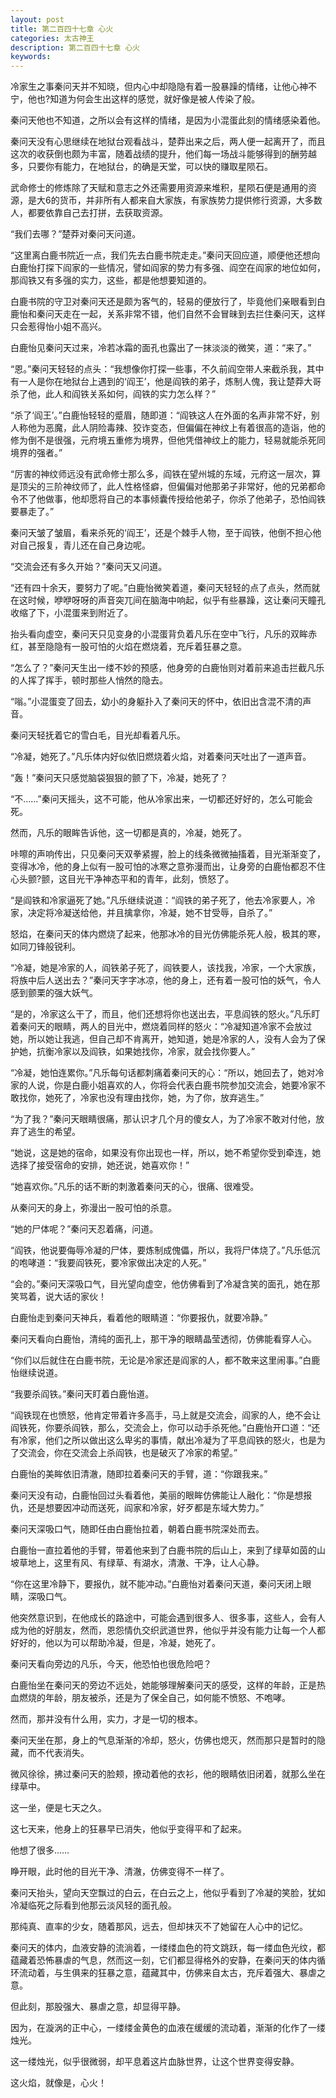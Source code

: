 ```yaml
---
layout: post
title: 第二百四十七章 心火
categories: 太古神王
description: 第二百四十七章 心火
keywords:
---
```


冷家生之事秦问天并不知晓，但内心中却隐隐有着一股暴躁的情绪，让他心神不宁，他也?知道为何会生出这样的感觉，就好像是被人传染了般。

秦问天他也不知道，之所以会有这样的情绪，是因为小混蛋此刻的情绪感染着他。

秦问天没有心思继续在地狱台观看战斗，楚莽出来之后，两人便一起离开了，而且这次的收获倒也颇为丰富，随着战绩的提升，他们每一场战斗能够得到的酬劳越多，只要你有能力，在地狱台，的确是天堂，可以快的赚取星陨石。

武命修士的修炼除了天赋和意志之外还需要用资源来堆积，星陨石便是通用的资源，是大6的货币，并非所有人都来自大家族，有家族势力提供修行资源，大多数人，都要依靠自己去打拼，去获取资源。

“我们去哪？”楚莽对秦问天问道。

“这里离白鹿书院近一点，我们先去白鹿书院走走。”秦问天回应道，顺便他还想向白鹿怡打探下阎家的一些情况，譬如阎家的势力有多强、阎空在阎家的地位如何，那阎铁又有多强的实力，这些，都是他想要知道的。

白鹿书院的守卫对秦问天还是颇为客气的，轻易的便放行了，毕竟他们亲眼看到白鹿怡和秦问天走在一起，关系非常不错，他们自然不会冒昧到去拦住秦问天，这样只会惹得怡小姐不高兴。

白鹿怡见秦问天过来，冷若冰霜的面孔也露出了一抹淡淡的微笑，道：“来了。”

“恩。”秦问天轻轻的点头：“我想像你打探一些事，不久前阎空带人来截杀我，其中有一人是你在地狱台上遇到的‘阎王’，他是阎铁的弟子，炼制人傀，我让楚莽大哥杀了他，此人和阎铁关系如何，阎铁的实力怎么样？”

“杀了‘阎王’。”白鹿怡轻轻的蹙眉，随即道：“阎铁这人在外面的名声非常不好，别人称他为恶魔，此人阴险毒辣、狡诈变态，但偏偏在神纹上有着很高的造诣，他的修为倒不是很强，元府境五重修为境界，但他凭借神纹上的能力，轻易就能杀死同境界的强者。”

“厉害的神纹师远没有武命修士那么多，阎铁在望州城的东域，元府这一层次，算是顶尖的三阶神纹师了，此人性格怪癖，但偏偏对他那弟子非常好，他的兄弟都命令不了他做事，他却愿将自己的本事倾囊传授给他弟子，你杀了他弟子，恐怕阎铁要暴走了。”

秦问天皱了皱眉，看来杀死的‘阎王’，还是个棘手人物，至于阎铁，他倒不担心他对自己报复，青儿还在自己身边呢。

“交流会还有多久开始？”秦问天又问道。

“还有四十余天，要努力了呢。”白鹿怡微笑着道，秦问天轻轻的点了点头，然而就在这时候，咿咿呀呀的声音突兀间在脑海中响起，似乎有些暴躁，这让秦问天瞳孔收缩了下，小混蛋来到附近了。

抬头看向虚空，秦问天只见变身的小混蛋背负着凡乐在空中飞行，凡乐的双眸赤红，甚至隐隐有一股可怕的火焰在燃烧着，充斥着狂暴之意。

“怎么了？”秦问天生出一缕不妙的预感，他身旁的白鹿怡则对着前来追击拦截凡乐的人挥了挥手，顿时那些人悄然的隐去。

“嗡。”小混蛋变了回去，幼小的身躯扑入了秦问天的怀中，依旧出含混不清的声音。

秦问天轻抚着它的雪白毛，目光却看着凡乐。

“冷凝，她死了。”凡乐体内好似依旧燃烧着火焰，对着秦问天吐出了一道声音。

“轰！”秦问天只感觉脑袋狠狠的颤了下，冷凝，她死了？

“不……”秦问天摇头，这不可能，他从冷家出来，一切都还好好的，怎么可能会死。

然而，凡乐的眼眸告诉他，这一切都是真的，冷凝，她死了。

咔嚓的声响传出，只见秦问天双拳紧握，脸上的线条微微抽搐着，目光渐渐变了，变得冰冷，他的身上似有一股可怕的冰寒之意弥漫而出，让身旁的白鹿怡都忍不住心头颤?颤，这目光干净神态平和的青年，此刻，愤怒了。

“是阎铁和冷家逼死了她。”凡乐继续说道：“阎铁的弟子死了，他去冷家要人，冷家，决定将冷凝送给他，并且擒拿你，冷凝，她不甘受辱，自杀了。”

怒焰，在秦问天的体内燃烧了起来，他那冰冷的目光仿佛能杀死人般，极其的寒，如同刀锋般锐利。

“冷凝，她是冷家的人，阎铁弟子死了，阎铁要人，该找我，冷家，一个大家族，将族中后人送出去？”秦问天字字冰凉，他的身上，还有着一股可怕的妖气，令人感到颤栗的强大妖气。

“是的，冷家这么干了，而且，他们还想将你也送出去，平息阎铁的怒火。”凡乐盯着秦问天的眼睛，两人的目光中，燃烧着同样的怒火：“冷凝知道冷家不会放过她，所以她让我逃，但自己却不肯离开，她知道，她是冷家的人，没有人会为了保护她，抗衡冷家以及阎铁，如果她找你，冷家，就会找你要人。”

“冷凝，她怕连累你。”凡乐每句话都刺痛着秦问天的心：“所以，她回去了，她对冷家的人说，你是白鹿小姐喜欢的人，你将会代表白鹿书院参加交流会，她要冷家不敢找你，她死了，冷家也没有理由找你，她，为了你，放弃逃生。”

“为了我？”秦问天眼睛很痛，那认识才几个月的傻女人，为了冷家不敢对付他，放弃了逃生的希望。

“她说，这是她的宿命，如果没有你出现也一样，所以，她不希望你受到牵连，她选择了接受宿命的安排，她还说，她喜欢你！”

“她喜欢你。”凡乐的话不断的刺激着秦问天的心，很痛、很难受。

从秦问天的身上，弥漫出一股可怕的杀意。

“她的尸体呢？”秦问天忍着痛，问道。

“阎铁，他说要侮辱冷凝的尸体，要炼制成傀儡，所以，我将尸体烧了。”凡乐低沉的咆哮道：“我要阎铁死，要冷家做出决定的人死。”

“会的。”秦问天深吸口气，目光望向虚空，他仿佛看到了冷凝含笑的面孔，她在那笑骂着，说大话的家伙！

白鹿怡走到秦问天神兵，看着他的眼睛道：“你要报仇，就要冷静。”

秦问天看向白鹿怡，清纯的面孔上，那干净的眼睛晶莹透彻，仿佛能看穿人心。

“你们以后就住在白鹿书院，无论是冷家还是阎家的人，都不敢来这里闹事。”白鹿怡继续说道。

“我要杀阎铁。”秦问天盯着白鹿怡道。

“阎铁现在也愤怒，他肯定带着许多高手，马上就是交流会，阎家的人，绝不会让阎铁死，你要杀阎铁，那么，交流会上，你可以动手杀死他。”白鹿怡开口道：“还有冷家，他们之所以做出这么卑劣的事情，献出冷凝为了平息阎铁的怒火，也是为了交流会，你在交流会上杀阎铁，也是破灭了冷家的希望。”

白鹿怡的美眸依旧清澈，随即拉着秦问天的手臂，道：“你跟我来。”

秦问天没有动，白鹿怡回过头看着他，美丽的眼眸仿佛能让人融化：“你是想报仇，还是想要因冲动而送死，阎家和冷家，好歹都是东域大势力。”

秦问天深吸口气，随即任由白鹿怡拉着，朝着白鹿书院深处而去。

白鹿怡一直拉着他的手臂，带着他来到了白鹿书院的后山上，来到了绿草如茵的山坡草地上，这里有风、有绿草、有湖水，清澈、干净，让人心静。

“你在这里冷静下，要报仇，就不能冲动。”白鹿怡对着秦问天道，秦问天闭上眼睛，深吸口气。

他突然意识到，在他成长的路途中，可能会遇到很多人、很多事，这些人，会有人成为他的好朋友，然而，恩怨情仇交织武道世界，他似乎并没有能力让每一个人都好好的，他以为可以帮助冷凝，但是，冷凝，她死了。

秦问天看向旁边的凡乐，今天，他恐怕也很危险吧？

白鹿怡坐在秦问天的旁边不远处，她能够理解秦问天的感受，这样的年龄，正是热血燃烧的年龄，朋友被杀，还是为了保全自己，如何能不愤怒、不咆哮。

然而，那并没有什么用，实力，才是一切的根本。

秦问天坐在那，身上的气息渐渐的冷却，怒火，仿佛也熄灭，然而那只是暂时的隐藏，而不代表消失。

微风徐徐，拂过秦问天的脸颊，撩动着他的衣衫，他的眼睛依旧闭着，就那么坐在绿草中。

这一坐，便是七天之久。

这七天来，他身上的狂暴早已消失，他似乎变得平和了起来。

他想了很多……

睁开眼，此时他的目光干净、清澈，仿佛变得不一样了。

秦问天抬头，望向天空飘过的白云，在白云之上，他似乎看到了冷凝的笑脸，犹如冷凝临死之际看到他那云淡风轻的面孔般。

那纯真、直率的少女，随着那风，远去，但却抹灭不了她留在人心中的记忆。

秦问天的体内，血液安静的流淌着，一缕缕血色的符文跳跃，每一缕血色光纹，都蕴藏着恐怖暴虐的气息，然而这一刻，它们都显得格外的安静，在秦问天的体内循环流动着，与生俱来的狂暴之意，蕴藏其中，仿佛来自太古，充斥着强大、暴虐之意。

但此刻，那股强大、暴虐之意，却显得平静。

因为，在漩涡的正中心，一缕缕金黄色的血液在缓缓的流动着，渐渐的化作了一缕烛光。

这一缕烛光，似乎很微弱，却平息着这片血脉世界，让这个世界变得安静。

这火焰，就像是，心火！
